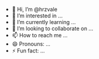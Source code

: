 - 👋 Hi, I’m @hrzvale
- 👀 I’m interested in ...
- 🌱 I’m currently learning ...
- 💞️ I’m looking to collaborate on ...
- 📫 How to reach me ...
- 😄 Pronouns: ...
- ⚡ Fun fact: ...

<!---
hrzvale/hrzvale is a ✨ special ✨ repository because its `README.md` (this file) appears on your GitHub profile.
You can click the Preview link to take a look at your changes.
--->
